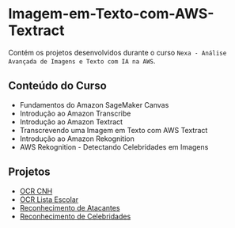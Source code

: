 # Imagem-em-Texto-com-AWS-Textract

Contém os projetos desenvolvidos durante o curso `Nexa - Análise Avançada de Imagens e Texto com IA na AWS`.

## Conteúdo do Curso
- Fundamentos do Amazon SageMaker Canvas
- Introdução ao Amazon Transcribe
- Introdução ao Amazon Textract
- Transcrevendo uma Imagem em Texto com AWS Textract
- Introdução ao Amazon Rekognition
- AWS Rekognition - Detectando Celebridades em Imagens


## Projetos

- [OCR CNH](./ocr_cnh/)
- [OCR Lista Escolar](./ocr_lista_escolar/)
- [Reconhecimento de Atacantes](./reconhecimento_atacantes/)
- [Reconhecimento de Celebridades](./reconhecimento_celebridades/)
